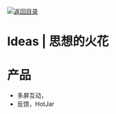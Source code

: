 [![返回目录](https://parg.co/UCb)](https://github.com/wxyyxc1992/Awesome-CheatSheets)

# Ideas | 思想的火花

# 产品

- 多屏互动，
- 反馈，HotJar
